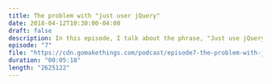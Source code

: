 ```yaml
---
title: The problem with "just user jQuery"
date: 2018-04-12T10:30:00-04:00
draft: false
description: In this episode, I talk about the phrase, "Just use jQuery," why people use it, and the problems with relying on a library for simple tasks.
episode: "7"
file: "https://cdn.gomakethings.com/podcast/episode7-the-problem-with-just-use-jquery.mp3"
duration: "00:05:18"
length: "2625122"
---
```


